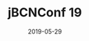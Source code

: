 ---
title: "jBCNConf 19"
date: 2019-05-29
description:
tags:
- jbcnconf
series:
-
categories:
- conference
---